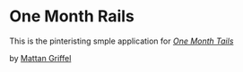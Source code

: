 # One Month Rails

This is the pinteristing smple application for [*One Month Tails*](http://onemonthrails.com)

by [Mattan Griffel](http://mattangriffel.com)